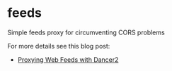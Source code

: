 # feeds
Simple feeds proxy for circumventing CORS problems

For more details see this blog post:

* [Proxying Web Feeds with Dancer2](https://dev.to/davorg/proxying-web-feeds-with-dancer2-on1)
